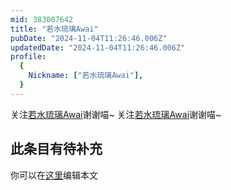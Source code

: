 ```yaml
---
mid: 383007642
title: "若水琉璃Awai"
pubDate: "2024-11-04T11:26:46.006Z"
updatedDate: "2024-11-04T11:26:46.006Z"
profile:
  {
    Nickname: ["若水琉璃Awai"],
  }
---
```


关注[若水琉璃Awai](https://space.bilibili.com/383007642)谢谢喵~ 关注[若水琉璃Awai](https://space.bilibili.com/383007642)谢谢喵~

## 此条目有待补充
你可以在[这里](https://github.com/Yuhanawa/VTuber.ICU/edit/master/src/content/v/若水琉璃Awai/index.md)编辑本文
